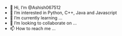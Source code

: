 - 👋 Hi, I’m @Ashish067512
- 👀 I’m interested in Python, C++, Java and Javascript
- 🌱 I’m currently learning ...
- 💞️ I’m looking to collaborate on ...
- 📫 How to reach me ...

<!---
Ashish067512/Ashish067512 is a ✨ special ✨ repository because its `README.md` (this file) appears on your GitHub profile.
You can click the Preview link to take a look at your changes.
--->
